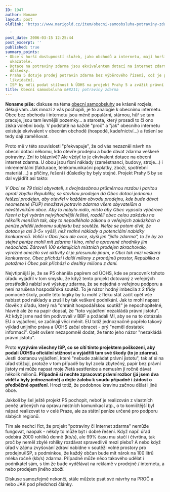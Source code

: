 ```yaml
---
ID: 1947
author: Noname
layout: post
oldlink: 'https://www.marigold.cz/item/obecni-samoobsluha-potraviny-zdarma

  '
post_date: 2006-03-15 12:25:44
post_excerpt: ''
published: true
summary_points:
- Obce s horší dostupností služeb, jako obchodů a internetu, mají horší demografické
  ukazatele.
- Dotace na potraviny zdarma jsou ekvivalentem dotací na internet zdarma, mají stejné
  důsledky.
- Praha 5 dotuje prodej potravin zdarma bez výběrového řízení, což je předražené a
  likvidační.
- ISP by měli podat stížnost k ÚOHS na projekt Prahy 5 a zvážit právní kroky.
title: Obecní samoobsluha &#8211; potraviny zdarma
---
```


<p><strong>Noname píše:</strong> diskuse na téma <a href="/item/obecni-samoobsluha-mozkove-cviceni#comments">obecní samoobsluhy</a> se krásně rozjela, děkuji vám. Jak mnozí z vás pochopili, je to analogie k obecnímu internetu. Obce bez obchodu i internetu jsou méně populární, stárnou, hůř se tam pracuje, jsou tam levnější pozemky... a starosta, který prosadí to či ono získá volební body. V podstatě na každé "proč" a "jak" obecního internetu existuje ekvivalent v obecním obchodě (hospodě, kadeřnictví...) a řešení se tedy dají zaměňovat.</p>

<p>Proto mě v této souvislosti "překvapuje", že od vás nezazněl návrh na obecní dotaci někomu, kdo otevře prodejnu a bude dávat zdarma veškeré potraviny. Zní to bláznivě? Ale vždyť to je ekvivalent dotace na obecní internet zdarma. U obou jsou fixní náklady (zaměstnanci, budovy, stroje...) i inkrementální (fakturace, telekomunikační poplatky, zboží, spotřební materiál ...) a příčiny, řešení i důsledky by byly stejné. Projekt Prahy 5 by se dal vyjádřit asi takto:</p>

<cite>V Obci se 79 tisíci obyvateli, s dvojnásobnou průměrnou mzdou i paritou oproti zbytku Republiky, se stovkou prodejen dá Obec dotaci jednomu řetězci prodejen, aby otevřel v každém obvodu prodejnu, kde bude dávat neomezené (FUP) množství potravin zdarma všem obyvatelům a návštěvníkům obce. Aby to nebylo málo, místo aby Obec vypsala výběrové řízení a byl vybrán nejvýhodnější řešitel, rozdělí obec celou zakázku na několik menších tak, aby to nepodléhalo zákonu o veřejných zakázkách a peníze přidělí jednomu subjektu bez soutěže. Nelze se potom divit, že dotace je asi 3-5× vyšší, než reálné náklady a potenciální nabídky konkurenců. Voliči v Obci jsou ale ovce, slyší jen "jídlo zdarma", to že by za stejné peníze mohli mít zdarma i kino, mhd a opravené chodníky jim nedochází. Zároveň 100 existujících místních prodejen zkrachovalo, výrazně omezilo své aktivity či je přesunulo jinam, v Obci tak mizí veškerá konkurence, Obec přichází i další miliony z pronájmů prostor, Republika a potažmo i Obec pak přichází o desítky milionu z daní.</cite>
<p>Nejvtipnější je, že se P5 oháněla papírem od ÚOHS, kde se pracovník tohoto úřadu vyjádřil v tom smyslu, že když tento projekt dotovaný z veřejných prostředků nabízí své výstupy zdarma, že se nejedná o veřejnou podporu a není narušena hospodářská soutěž. To je názor hodný imbecila z 2 třídy pomocné školy, podle této logiky by tu mohl z fleku stát začít opět vše nabízet pod náklady a zrušil by tak veškeré podnikání. Jak to mohl napsat člověk z úřadu, který má "chránit hospodářskou soutěž" je nepochopitelné, hlavně ale že na papír dopsal, že "toto vyjádření nezakládá právní jistotu". Až když jsme nad tím podivovali v BBF a požádali MI, aby se na to dotázala EU o vyjádření, se začínají věci měnit. EU totiž jednoznačně popřelo takový výklad unijního práva a ÚOHS začal obracet - prý "neměl dostatek informací". Opět ovšem nezapomněl dodat, že tento jeho názor "nezakládá právní jistotu".</p>

<p>Proto <strong>vyzývám všechny ISP, co se cítí tímto projektem poškozeni, aby podali ÚOHSu oficiální stížnost a vyjádřili tam své škody (to je zdarma)</strong>. Jestli dostanou vyjádření, které "nebude zakládat právní jistotu", tak ať si na úřad stěžují, protože v tom případě by byl zcela zbytečný, papír bez právní jistoty mi může napsat moje 7letá sestřenice a nemusím jí ročně dávat několik milionů. <strong>Případně si nechte zpracovat právní rozbor (já jsem dva viděl a byly jednoznačné) a dejte žalobu k soudu případně i žádost o předběžné opatření</strong>. Hrozí totiž, že podobnou kravinu začnou dělat i jiné obce.</p>

<p>Jakkoli by šel ještě projekt P5 pochopit, neboť je realizován z vlastních peněz určených na opravu místních komunikací atp., o to komičtější byl nápad realizovat to v celé Praze, ale za státní peníze určené pro podporu slabých regionů.</p>

<p>Tím ale nechci říct, že projekt "potraviny či Internet zdarma" nemůže fungovat, naopak - někdy to může být i dobré řešení. Když např. úřad odebírá 2000 rohlíků denně (kb/s), ale 99% času mu stačí i čtvrtina, tak proč by neměl zbylé rohlíky rozdávat spravedlivě mezi plebs? A nebo když úřad v zájmu zvyšování zdraví nabídne v soutěži volné prostory pro prodejnu/ISP, s podmínkou, že každý občan bude mít nárok na 100 litrů mléka ročně (kb/s) zdarma. Případně může něco takového udělat i podnikatel sám, s tím že bude vydělávat na reklamě v prodejně / internetu, a nebo prodejem jiného zboží.</p>

<p>Diskuse samozřejmě nekončí, stále můžete psát své návrhy na PROČ a nebo JAK pod předchozí články.</p>